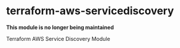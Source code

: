 # terraform-aws-servicediscovery

**This module is no longer being maintained** <br/>

Terraform AWS Service Discovery Module
